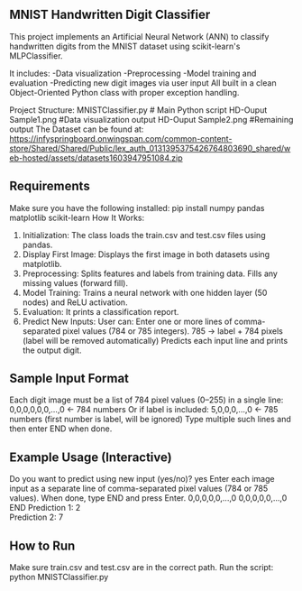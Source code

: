 ## MNIST Handwritten Digit Classifier

This project implements an Artificial Neural Network (ANN) to classify handwritten digits from the MNIST dataset using scikit-learn's MLPClassifier.

It includes:
-Data visualization
-Preprocessing
-Model training and evaluation
-Predicting new digit images via user input
All built in a clean Object-Oriented Python class with proper exception handling.

Project Structure:
MNISTClassifier.py      # Main Python script
HD-Ouput Sample1.png   #Data visualization output
HD-Ouput Sample2.png   #Remaining output
The Dataset can be found at: https://infyspringboard.onwingspan.com/common-content-store/Shared/Shared/Public/lex_auth_0131395375426764803690_shared/web-hosted/assets/datasets1603947951084.zip

## Requirements
Make sure you have the following installed:
pip install numpy pandas matplotlib scikit-learn
How It Works:
1. Initialization:
The class loads the train.csv and test.csv files using pandas.
2. Display First Image:
Displays the first image in both datasets using matplotlib.
3. Preprocessing:
Splits features and labels from training data.
Fills any missing values (forward fill).
4. Model Training:
Trains a neural network with one hidden layer (50 nodes) and ReLU activation.
5. Evaluation:
It prints a classification report.
6. Predict New Inputs:
User can:
Enter one or more lines of comma-separated pixel values (784 or 785 integers).
785 → label + 784 pixels (label will be removed automatically)
Predicts each input line and prints the output digit.

## Sample Input Format


Each digit image must be a list of 784 pixel values (0–255) in a single line:
0,0,0,0,0,0,...,0   ← 784 numbers
Or if label is included:
5,0,0,0,...,0   ← 785 numbers (first number is label, will be ignored)
Type multiple such lines and then enter END when done.

## Example Usage (Interactive)

Do you want to predict using new input (yes/no)? yes
Enter each image input as a separate line of comma-separated pixel values (784 or 785 values).
When done, type END and press Enter.
0,0,0,0,0,...,0
0,0,0,0,0,...,0
END
Prediction 1: 2  
Prediction 2: 7  

## How to Run

Make sure train.csv and test.csv are in the correct path.
Run the script:
python MNISTClassifier.py
